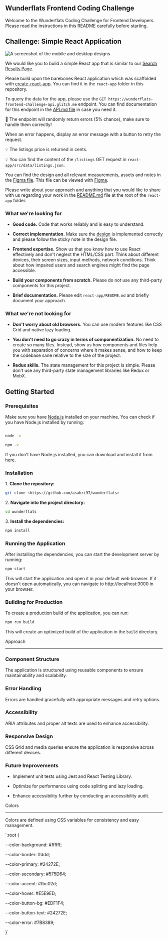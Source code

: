 ## Wunderflats Frontend Coding Challenge

Welcome to the Wunderflats Coding Challenge for Frontend Developers. Please read the instructions in this README carefully before starting.

## Challenge: Simple React Application

![A screenshot of the mobile and desktop designs](./design@2x.png)

We would like you to build a simple React app that is similar to our [Search Results Page](https://wunderflats.com/en/furnished-apartments/berlin).

Please build upon the barebones React application which was scaffolded with [create-react-app](https://github.com/facebook/create-react-app). You can find it in the `react-app` folder in this repository.

To query the data for the app, please use the `GET https://wunderflats-frontend-challenge-api.glitch.me` endpoint. You can find documentation for this endpoint in the [API.md file](./API.md) in case you need it.

🚨 The endpoint will randomly return errors (5% chance), make sure to handle them correctly!

When an error happens, display an error message with a button to retry the request.

💡 The listings price is returned in cents.

💡 You can find the content of the `/listings` GET request in `react-app/src/data/listings.json`.

You can find the design and all relevant measurements, assets and notes in the [Figma file](./design.fig). This file can be viewed with [Figma](https://www.figma.com/).

Please write about your approach and anything that you would like to share with us regarding your work in the [README.md](./react-app/src/README.md) file at the root of the `react-app` folder.

### What we're looking for

-  **Good code.** Code that works reliably and is easy to understand.

-  **Correct implementation.** Make sure the [design](./design.fig) is implemented correctly and please follow the sticky note in the design file.

-  **Frontend expertise.** Show us that you know how to use React effectively and don't neglect the HTML/CSS part. Think about different devices, their screen sizes, input methods, network conditions. Think about how impaired users and search engines might find the page accessible.

-  **Build your components from scratch.** Please do not use any third-party components for this project.

-  **Brief documentation.** Please edit `react-app/README.md` and briefly document your approach.

### What we're not looking for

-  **Don't worry about old browsers.** You can use modern features like CSS Grid and native lazy loading.

-  **You don't need to go crazy in terms of componentization.** No need to create so many files. Instead, show us how components and files help you with separation of concerns where it makes sense, and how to keep the codebase sane relative to the size of the project.

-  **Redux skills.** The state management for this project is simple. Please don't use any third-party state management libraries like Redux or MobX.

## Getting Started

### Prerequisites

Make sure you have [Node.js](https://nodejs.org/) installed on your machine. You can check if you have Node.js installed by running:

```sh

node -v
```

```sh
npm -v
```

If you don't have Node.js installed, you can download and install it from [here](https://nodejs.org/).

### Installation

1\. **Clone the repository:**


```sh
git clone <https://github.com/asabri97/wunderflats>
```


2\. **Navigate into the project directory:**

```sh
cd wunderflats
```

3\. **Install the dependencies:**

```sh
npm install
```

### Running the Application

After installing the dependencies, you can start the development server by running:

```sh
npm start
```

This will start the application and open it in your default web browser. If it doesn't open automatically, you can navigate to http://localhost:3000 in your browser.

### Building for Production

To create a production build of the application, you can run:

```sh
npm run build
```

This will create an optimized build of the application in the `build` directory.


Approach

--------

### Component Structure

The application is structured using reusable components to ensure maintainability and scalability.

### Error Handling

Errors are handled gracefully with appropriate messages and retry options.

### Accessibility

ARIA attributes and proper alt texts are used to enhance accessibility.

### Responsive Design

CSS Grid and media queries ensure the application is responsive across different devices.

### Future Improvements

- Implement unit tests using Jest and React Testing Library.

- Optimize for performance using code splitting and lazy loading.

- Enhance accessibility further by conducting an accessibility audit.

Colors

------

Colors are defined using CSS variables for consistency and easy management.

`:root {

--color-background: #ffffff;

--color-border: #ddd;

--color-primary: #24272E;

--color-secondary: #575D64;

--color-accent: #fbc02d;

--color-hover: #E5E9ED;

--color-button-bg: #EDF1F4;

--color-button-text: #24272E;

--color-error: #7B8389;

}`